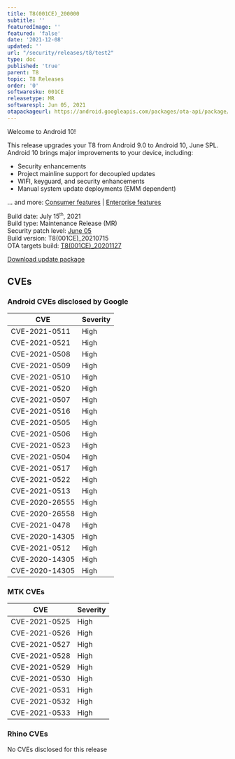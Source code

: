 ```yaml
---
title: T8(001CE)_200000
subtitle: ''
featuredImage: ''
featured: 'false'
date: '2021-12-08'
updated: ''
url: "/security/releases/t8/test2"
type: doc
published: 'true'
parent: T8
topic: T8 Releases
order: '0'
softwaresku: 001CE
releasetype: MR
softwarespl: Jun 05, 2021
otapackageurl: https://android.googleapis.com/packages/ota-api/package/c6214187a182aff23c5cc7a3d64f560290f5f6a5.zip
---
```


Welcome to Android 10!

This release upgrades your T8 from Android 9.0 to Android 10, June SPL. Android 10 brings major improvements to your device, including:
- Security enhancements
- Project mainline support for decoupled updates
- WIFI, keyguard, and security enhancements
- Manual system update deployments (EMM dependent)

... and more: [Consumer features](https://www.android.com/android-10/) | [Enterprise features](https://developer.android.com/work/versions/android-10)

Build date: July 15<sup><small>th</small></sup>, 2021  
Build type: Maintenance Release (MR)  
Security patch level: [June 05](https://source.android.com/security/bulletin/2021-06-01)  
Build version: T8(001CE)_20210715  
OTA targets build: [T8(001CE)_20201127](/security/releases/t8/t8-001ce_20201127)

<i class="far fa-cloud-download-alt"></i> [Download update package](https://android.googleapis.com/packages/ota-api/package/c6214187a182aff23c5cc7a3d64f560290f5f6a5.zip)

## CVEs
### Android CVEs disclosed by Google

| **CVE** | **Severity** |
|---------|--------------|
| CVE-2021-0511 | High |
| CVE-2021-0521 | High |
| CVE-2021-0508 | High |
| CVE-2021-0509 | High |
| CVE-2021-0510 | High |
| CVE-2021-0520 | High |
| CVE-2021-0507 | High |
| CVE-2021-0516 | High |
| CVE-2021-0505 | High |
| CVE-2021-0506 | High |
| CVE-2021-0523 | High |
| CVE-2021-0504 | High |
| CVE-2021-0517 | High |
| CVE-2021-0522 | High |
| CVE-2021-0513 | High |
| CVE-2020-26555 | High |
| CVE-2020-26558 | High |
| CVE-2021-0478 | High |
| CVE-2020-14305 | High |
| CVE-2021-0512 | High |
| CVE-2020-14305 | High |
| CVE-2020-14305 | High |


### MTK CVEs

| **CVE** | **Severity** |
|---------|--------------|
| CVE-2021-0525 | High |
| CVE-2021-0526 | High |
| CVE-2021-0527 | High |
| CVE-2021-0528 | High |
| CVE-2021-0529 | High |
| CVE-2021-0530 | High |
| CVE-2021-0531 | High |
| CVE-2021-0532 | High |
| CVE-2021-0533 | High |

### Rhino CVEs
No CVEs disclosed for this release
